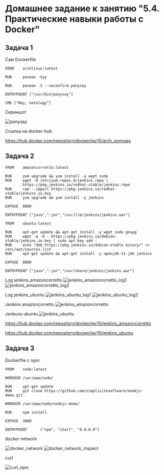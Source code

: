 # Домашнее задание к занятию "5.4. Практические навыки работы с Docker"

## Задача 1

Сам Dockerfile
```
FROM    archlinux:latest

RUN     pacman -Syy

RUN     pacman -S --noconfirm ponysay

ENTRYPOINT ["/usr/bin/ponysay"]

CMD ["Hey, netology”]
```

Скриншот

![ponysay](ponysay.JPG)

Ссылка на docker-hub

https://hub.docker.com/repository/docker/jay15/arch_ponysay

## Задача 2

```
FROM    amazoncorretto:latest

RUN     yum upgrade && yum install -y wget sudo
RUN     wget -O /etc/yum.repos.d/jenkins.repo \
        https://pkg.jenkins.io/redhat-stable/jenkins.repo
RUN     rpm --import https://pkg.jenkins.io/redhat-stable/jenkins.io.key
RUN     yum upgrade && yum install -y jenkins

EXPOSE  8080

ENTRYPOINT ["java","-jar","/usr/lib/jenkins/jenkins.war"]

```

```
FROM    ubuntu:latest

RUN     apt-get update && apt-get install -y wget sudo gnupg
RUN     wget -q -O - https://pkg.jenkins.io/debian-stable/jenkins.io.key | sudo apt-key add -
RUN     echo "deb https://pkg.jenkins.io/debian-stable binary/" >> /etc/apt/sources.list
RUN     apt-get update && apt-get install -y openjdk-11-jdk jenkins

EXPOSE  8080

ENTRYPOINT ["java","-jar","/usr/share/jenkins/jenkins.war"]

```

Log jenkins_amazoncorretto
![jenkins_amazoncorretto_log1](jenkins_amazoncorretto_log1.JPG)
![jenkins_amazoncorretto_log2](jenkins_amazoncorretto_log2.JPG)

Log jenkins_ubuntu
![jenkins_ubuntu_log1](jenkins_ubuntu_log1.JPG)
![jenkins_ubuntu_log2](jenkins_ubuntu_log2.JPG)

Jenkins amazoncorretto
![jenkins_amazoncorretto](jenkins_amazoncorretto.JPG)

Jenkuns ubuntu
![jenkins_ubuntu](jenkins_ubuntu.JPG)

https://hub.docker.com/repository/docker/jay15/jenkins_amazoncorretto

https://hub.docker.com/repository/docker/jay15/jenkins_ubuntu

## Задача 3

Dockerfile с npm

```
FROM    node:latest

WORKDIR /var/www/node/

RUN     apt-get update
RUN     git clone https://github.com/simplicitesoftware/nodejs-demo.git

WORKDIR /var/www/node/nodejs-demo/

RUN     npm install

EXPOSE  3000

ENTRYPOINT      ["npm", "start", "0.0.0.0"]

```

docker network

![docker_network](docker_network.JPG)
![docker_network_inspect](docker_network_inspect.JPG)

curl

![curl_npm](curl_npm.JPG)
